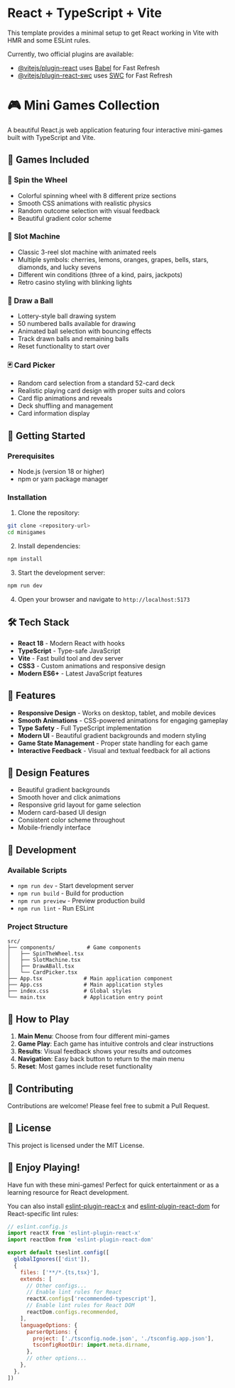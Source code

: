 # React + TypeScript + Vite

This template provides a minimal setup to get React working in Vite with HMR and some ESLint rules.

Currently, two official plugins are available:

- [@vitejs/plugin-react](https://github.com/vitejs/vite-plugin-react/blob/main/packages/plugin-react) uses [Babel](https://babeljs.io/) for Fast Refresh
- [@vitejs/plugin-react-swc](https://github.com/vitejs/vite-plugin-react/blob/main/packages/plugin-react-swc) uses [SWC](https://swc.rs/) for Fast Refresh

# 🎮 Mini Games Collection

A beautiful React.js web application featuring four interactive mini-games built with TypeScript and Vite.

## 🎯 Games Included

### 🎡 Spin the Wheel
- Colorful spinning wheel with 8 different prize sections
- Smooth CSS animations with realistic physics
- Random outcome selection with visual feedback
- Beautiful gradient color scheme

### 🎰 Slot Machine
- Classic 3-reel slot machine with animated reels
- Multiple symbols: cherries, lemons, oranges, grapes, bells, stars, diamonds, and lucky sevens
- Different win conditions (three of a kind, pairs, jackpots)
- Retro casino styling with blinking lights

### 🎱 Draw a Ball
- Lottery-style ball drawing system
- 50 numbered balls available for drawing
- Animated ball selection with bouncing effects
- Track drawn balls and remaining balls
- Reset functionality to start over

### 🃏 Card Picker
- Random card selection from a standard 52-card deck
- Realistic playing card design with proper suits and colors
- Card flip animations and reveals
- Deck shuffling and management
- Card information display

## 🚀 Getting Started

### Prerequisites
- Node.js (version 18 or higher)
- npm or yarn package manager

### Installation

1. Clone the repository:
```bash
git clone <repository-url>
cd minigames
```

2. Install dependencies:
```bash
npm install
```

3. Start the development server:
```bash
npm run dev
```

4. Open your browser and navigate to `http://localhost:5173`

## 🛠️ Tech Stack

- **React 18** - Modern React with hooks
- **TypeScript** - Type-safe JavaScript
- **Vite** - Fast build tool and dev server
- **CSS3** - Custom animations and responsive design
- **Modern ES6+** - Latest JavaScript features

## 📱 Features

- **Responsive Design** - Works on desktop, tablet, and mobile devices
- **Smooth Animations** - CSS-powered animations for engaging gameplay
- **Type Safety** - Full TypeScript implementation
- **Modern UI** - Beautiful gradient backgrounds and modern styling
- **Game State Management** - Proper state handling for each game
- **Interactive Feedback** - Visual and textual feedback for all actions

## 🎨 Design Features

- Beautiful gradient backgrounds
- Smooth hover and click animations
- Responsive grid layout for game selection
- Modern card-based UI design
- Consistent color scheme throughout
- Mobile-friendly interface

## 🔧 Development

### Available Scripts

- `npm run dev` - Start development server
- `npm run build` - Build for production
- `npm run preview` - Preview production build
- `npm run lint` - Run ESLint

### Project Structure

```
src/
├── components/          # Game components
│   ├── SpinTheWheel.tsx
│   ├── SlotMachine.tsx
│   ├── DrawABall.tsx
│   └── CardPicker.tsx
├── App.tsx             # Main application component
├── App.css             # Main application styles
├── index.css           # Global styles
└── main.tsx            # Application entry point
```

## 🎯 How to Play

1. **Main Menu**: Choose from four different mini-games
2. **Game Play**: Each game has intuitive controls and clear instructions
3. **Results**: Visual feedback shows your results and outcomes
4. **Navigation**: Easy back button to return to the main menu
5. **Reset**: Most games include reset functionality

## 🤝 Contributing

Contributions are welcome! Please feel free to submit a Pull Request.

## 📄 License

This project is licensed under the MIT License.

## 🎉 Enjoy Playing!

Have fun with these mini-games! Perfect for quick entertainment or as a learning resource for React development.

You can also install [eslint-plugin-react-x](https://github.com/Rel1cx/eslint-react/tree/main/packages/plugins/eslint-plugin-react-x) and [eslint-plugin-react-dom](https://github.com/Rel1cx/eslint-react/tree/main/packages/plugins/eslint-plugin-react-dom) for React-specific lint rules:

```js
// eslint.config.js
import reactX from 'eslint-plugin-react-x'
import reactDom from 'eslint-plugin-react-dom'

export default tseslint.config([
  globalIgnores(['dist']),
  {
    files: ['**/*.{ts,tsx}'],
    extends: [
      // Other configs...
      // Enable lint rules for React
      reactX.configs['recommended-typescript'],
      // Enable lint rules for React DOM
      reactDom.configs.recommended,
    ],
    languageOptions: {
      parserOptions: {
        project: ['./tsconfig.node.json', './tsconfig.app.json'],
        tsconfigRootDir: import.meta.dirname,
      },
      // other options...
    },
  },
])
```
